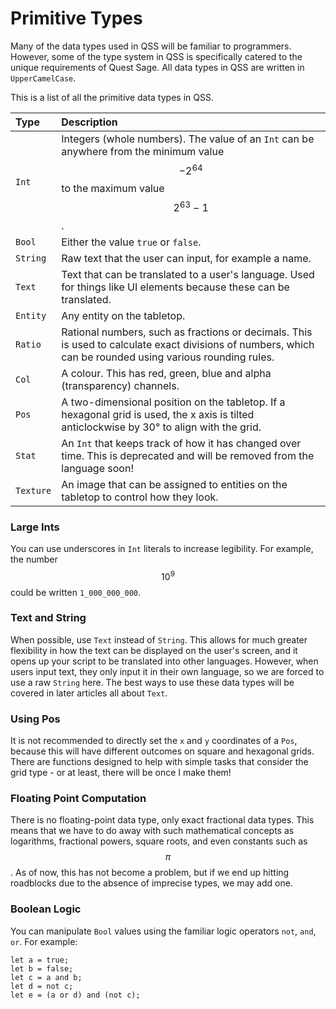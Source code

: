 # Primitive Types

Many of the data types used in QSS will be familiar to programmers. However, some of the type system in QSS is specifically catered to the unique requirements of Quest Sage. All data types in QSS are written in `UpperCamelCase`.

This is a list of all the primitive data types in QSS.

| Type | Description |
| :--- | :--- |
| `Int` | Integers \(whole numbers\). The value of an `Int` can be anywhere from the minimum value$$-2^{64}$$  to the maximum value $$2^{63}-1$$. |
| `Bool` | Either the value `true` or `false`. |
| `String` | Raw text that the user can input, for example a name. |
| `Text` | Text that can be translated to a user's language. Used for things like UI elements because these can be translated. |
| `Entity` | Any entity on the tabletop. |
| `Ratio` | Rational numbers, such as fractions or decimals. This is used to calculate exact divisions of numbers, which can be rounded using various rounding rules. |
| `Col` | A colour. This has red, green, blue and alpha \(transparency\) channels. |
| `Pos` | A two-dimensional position on the tabletop. If a hexagonal grid is used, the x axis is tilted anticlockwise by 30° to align with the grid. |
| `Stat` |  An `Int` that keeps track of how it has changed over time. This is deprecated and will be removed from the language soon! |
| `Texture` | An image that can be assigned to entities on the tabletop to control how they look. |

### Large Ints

You can use underscores in `Int` literals to increase legibility. For example, the number $$10^9$$ could be written `1_000_000_000`.

### Text and String

When possible, use `Text` instead of `String`. This allows for much greater flexibility in how the text can be displayed on the user's screen, and it opens up your script to be translated into other languages. However, when users input text, they only input it in their own language, so we are forced to use a raw `String` here. The best ways to use these data types will be covered in later articles all about `Text`.

### Using Pos

It is not recommended to directly set the `x` and `y` coordinates of a `Pos`, because this will have different outcomes on square and hexagonal grids. There are functions designed to help with simple tasks that consider the grid type - or at least, there will be once I make them!

### Floating Point Computation

There is no floating-point data type, only exact fractional data types. This means that we have to do away with such mathematical concepts as logarithms, fractional powers, square roots, and even constants such as $$\pi$$. As of now, this has not become a problem, but if we end up hitting roadblocks due to the absence of imprecise types, we may add one.

### Boolean Logic

You can manipulate `Bool` values using the familiar logic operators `not`, `and`, `or`. For example:

```text
let a = true;
let b = false;
let c = a and b;
let d = not c;
let e = (a or d) and (not c);
```

